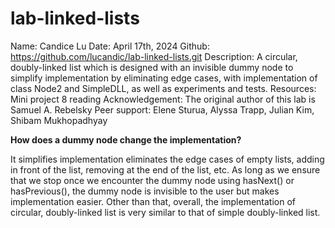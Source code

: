 lab-linked-lists
================

Name: Candice Lu
Date: April 17th, 2024
Github: https://github.com/lucandic/lab-linked-lists.git
Description: A circular, doubly-linked list which is designed with an invisible dummy node to simplify implementation by eliminating edge cases, with implementation of class Node2 and SimpleDLL, as well as experiments and tests.
Resources: Mini project 8 reading
Acknowledgement: The original author of this lab is Samuel A. Rebelsky
Peer support: Elene Sturua, Alyssa Trapp, Julian Kim, Shibam Mukhopadhyay

**How does a dummy node change the implementation?**

It simplifies implementation eliminates the edge cases of empty lists, adding in front of the list, removing at the end of the list, etc. As long as we ensure that we stop once we encounter the dummy node using hasNext() or hasPrevious(), the dummy node is invisible to the user but makes implementation easier. Other than that, overall, the implementation of circular, doubly-linked list is very similar to that of simple doubly-linked list.
